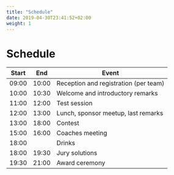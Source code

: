 ```yaml
---
title: "Schedule"
date: 2019-04-30T23:41:52+02:00
weight: 1
---
```


# Schedule

| Start | End   | Event                                 |
| ----- | ----- | ------------------------------------- |
| 09:00 | 10:00 | Reception and registration (per team) |
| 10:00 | 10:30 | Welcome and introductory remarks      |
| 11:00 | 12:00 | Test session                          |
| 12:00 | 13:00 | Lunch, sponsor meetup, last remarks   |
| 13:00 | 18:00 | Contest                               |
| 15:00 | 16:00 | Coaches meeting                       |
| 18:00 |       | Drinks                                |
| 18:00 | 19:30 | Jury solutions                        |
| 19:30 | 21:00 | Award ceremony                        |
